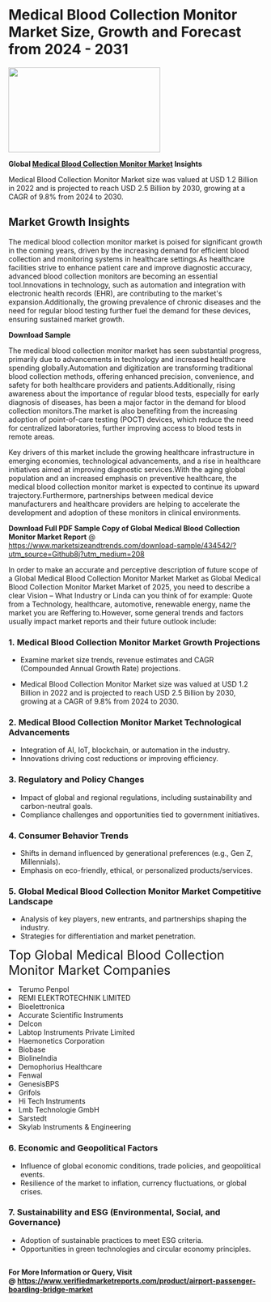 <H1>Medical Blood Collection Monitor Market Size, Growth and Forecast from 2024 - 2031</H1><img class="aligncenter size-medium wp-image-584254" src="https://thirdeyenews.in/wp-content/uploads/2024/09/Global-Market-Research-300x168.jpeg" alt="" width="300" height="168" /><p><strong>Global&nbsp;<a href="https://www.marketsizeandtrends.com/download-sample/434542/?utm_source=Github8j?utm_medium=208">Medical Blood Collection Monitor Market</a> Insights</strong></p><p>Medical Blood Collection Monitor Market size was valued at USD 1.2 Billion in 2022 and is projected to reach USD 2.5 Billion by 2030, growing at a CAGR of 9.8% from 2024 to 2030.</p><p><h2>Market Growth Insights</h2> <p>The medical blood collection monitor market is poised for significant growth in the coming years, driven by the increasing demand for efficient blood collection and monitoring systems in healthcare settings.As healthcare facilities strive to enhance patient care and improve diagnostic accuracy, advanced blood collection monitors are becoming an essential tool.Innovations in technology, such as automation and integration with electronic health records (EHR), are contributing to the market's expansion.Additionally, the growing prevalence of chronic diseases and the need for regular blood testing further fuel the demand for these devices, ensuring sustained market growth.</p> <p><strong>Download Sample</strong></p> <p>The medical blood collection monitor market has seen substantial progress, primarily due to advancements in technology and increased healthcare spending globally.Automation and digitization are transforming traditional blood collection methods, offering enhanced precision, convenience, and safety for both healthcare providers and patients.Additionally, rising awareness about the importance of regular blood tests, especially for early diagnosis of diseases, has been a major factor in the demand for blood collection monitors.The market is also benefiting from the increasing adoption of point-of-care testing (POCT) devices, which reduce the need for centralized laboratories, further improving access to blood tests in remote areas.</p> <p>Key drivers of this market include the growing healthcare infrastructure in emerging economies, technological advancements, and a rise in healthcare initiatives aimed at improving diagnostic services.With the aging global population and an increased emphasis on preventive healthcare, the medical blood collection monitor market is expected to continue its upward trajectory.Furthermore, partnerships between medical device manufacturers and healthcare providers are helping to accelerate the development and adoption of these monitors in clinical environments.</p> <p><span class=""><strong>Download Full PDF Sample Copy of Global Medical Blood Collection Monitor Market Report</strong> @ <a href="https://www.marketsizeandtrends.com/download-sample/434542/?utm_source=Github8j?utm_medium=208" target="_blank">https://www.marketsizeandtrends.com/download-sample/434542/?utm_source=Github8j?utm_medium=208</a></span></p><p>In order to make an accurate and perceptive description of future scope of a Global&nbsp;Medical Blood Collection Monitor Market Market as Global&nbsp;Medical Blood Collection Monitor Market Market of 2025, you need to describe a clear Vision &ndash; What Industry or Linda can you think of for example: Quote from a Technology, healthcare, automotive, renewable energy, name the market you are Reffering to.However, some general trends and factors usually impact market reports and their future outlook include:</p><h3>1.&nbsp;<strong>Medical Blood Collection Monitor Market Growth Projections</strong></h3><ul><li>Examine market size trends, revenue estimates and CAGR (Compounded Annual Growth Rate) projections.</li><li><p>Medical Blood Collection Monitor Market size was valued at USD 1.2 Billion in 2022 and is projected to reach USD 2.5 Billion by 2030, growing at a CAGR of 9.8% from 2024 to 2030.</p></li></ul><h3>2.&nbsp;<strong>Medical Blood Collection Monitor Market Technological Advancements</strong></h3><ul><li>Integration of AI, IoT, blockchain, or automation in the industry.</li><li>Innovations driving cost reductions or improving efficiency.</li></ul><h3>3.&nbsp;<strong>Regulatory and Policy Changes</strong></h3><ul><li>Impact of global and regional regulations, including sustainability and carbon-neutral goals.</li><li>Compliance challenges and opportunities tied to government initiatives.</li></ul><h3>4.&nbsp;<strong>Consumer Behavior Trends</strong></h3><ul><li>Shifts in demand influenced by generational preferences (e.g., Gen Z, Millennials).</li><li>Emphasis on eco-friendly, ethical, or personalized products/services.</li></ul><h3>5.&nbsp;<strong>Global Medical Blood Collection Monitor Market Competitive Landscape</strong></h3><ul><li>Analysis of key players, new entrants, and partnerships shaping the industry.</li><li>Strategies for differentiation and market penetration.</li></ul><p data-pm-slice="1 1 []"><span style="color: inherit; font-family: inherit; font-size: 25px;">Top Global Medical Blood Collection Monitor Market Companies</span></p><div class="" data-test-id=""><p><li>Terumo Penpol</li><li> REMI ELEKTROTECHNIK LIMITED</li><li> Bioelettronica</li><li> Accurate Scientific Instruments</li><li> Delcon</li><li> Labtop Instruments Private Limited</li><li> Haemonetics Corporation</li><li> Biobase</li><li> BiolineIndia</li><li> Demophorius Healthcare</li><li> Fenwal</li><li> GenesisBPS</li><li> Grifols</li><li> Hi Tech Instruments</li><li> Lmb Technologie GmbH</li><li> Sarstedt</li><li> Skylab Instruments & Engineering</li></p></div><h3>6.&nbsp;<strong>Economic and Geopolitical Factors</strong></h3><ul><li>Influence of global economic conditions, trade policies, and geopolitical events.</li><li>Resilience of the market to inflation, currency fluctuations, or global crises.</li></ul><h3>7.&nbsp;<strong>Sustainability and ESG (Environmental, Social, and Governance)</strong></h3><ul><li>Adoption of sustainable practices to meet ESG criteria.</li><li>Opportunities in green technologies and circular economy principles.</li></ul><h2><strong style="font-size: 14px;">For More Information or Query, Visit @&nbsp;</strong><a style="background-color: #ffffff; font-size: 14px;" href="https://www.marketsizeandtrends.com/report/medical-blood-collection-monitor-market/" target="_blank">https://www.verifiedmarketreports.com/product/airport-passenger-boarding-bridge-market</a></h2>